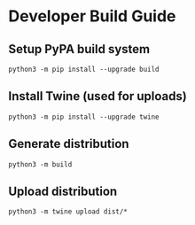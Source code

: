 # Developer Build Guide

## Setup PyPA build system

`python3 -m pip install --upgrade build`

## Install Twine (used for uploads)

`python3 -m pip install --upgrade twine`

## Generate distribution

`python3 -m build`

## Upload distribution

`python3 -m twine upload dist/*`